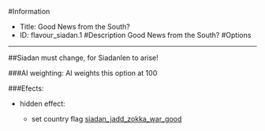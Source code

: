 #Information
 - Title: Good News from the South?
 - ID: flavour_siadan.1
#Description
Good News from the South?
#Options

___
##Siadan must change, for Siadanlen to arise!

###AI weighting:
AI weights this option at 100


###Efects:<ul><li>hidden effect:</li><ul><li>set country flag [siadan_jadd_zokka_war_good](../flags/siadan_jadd_zokka_war_good.md)</li></ul></ul>
